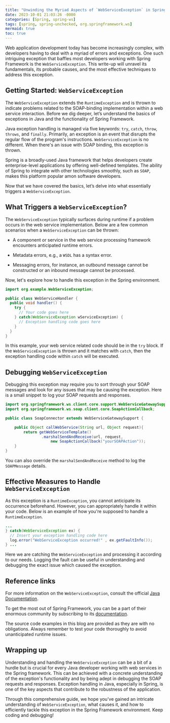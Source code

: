 ```yaml
---
title: "Unwinding the Myriad Aspects of `WebServiceException` in Spring Framework"
date: 2023-10-01 21:03:26 -0000
categories: [Spring, spring-ws]
tags: [spring, spring-unchecked, org.springframework.ws]
mermaid: true
toc: true
---
```



Web application development today has become increasingly complex, with developers having to deal with a myriad of errors and exceptions. One such intriguing exception that baffles most developers working with Spring Framework is the `WebServiceException`. This write-up will unravel its fundamentals, its probable causes, and the most effective techniques to address this exception.

## Getting Started: `WebServiceException`

The `WebServiceException` extends the `RuntimeException` and is thrown to indicate problems related to the SOAP-binding implementation within a web service interaction. Before we dig deeper, let’s understand the basics of exceptions in Java and the functionality of Spring Framework.

Java exception handling is managed via five keywords: `try`, `catch`, `throw`, `throws`, and `finally`. Primarily, an exception is an event that disrupts the regular flow of the program's instructions. `WebServiceException` is no different. When there's an issue with SOAP binding, this exception is thrown.

Spring is a broadly-used Java framework that helps developers create enterprise-level applications by offering well-defined templates. The ability of Spring to integrate with other technologies smoothly, such as `SOAP`, makes this platform popular amon software developers.

Now that we have covered the basics, let’s delve into what essentially triggers a `WebServiceException`.

## What Triggers a `WebServiceException`?

The `WebServiceException` typically surfaces during runtime if a problem occurs in the web service implementation. Below are a few common scenarios when a `WebServiceException` can be thrown:

- A component or service in the web service processing framework encounters anticipated runtime errors.
  
- Metadata errors, e.g., a `WSDL` has a syntax error.
 
- Messaging errors, for instance, an outbound message cannot be constructed or an inbound message cannot be processed.

Now, let's explore how to handle this exception in the Spring environment.

```java
import org.example.WebServiceException;

public class WebServiceHandler {
  public void handler() {
    try {
      // Your code goes here
    } catch(WebServiceException wServiceException) {
      // Exception handling code goes here
    }
  }
}
```
In this example, your web service related code should be in the `try` block. If the `WebServiceException` is thrown and it matches with `catch`, then the exception handling code within `catch` will be executed.

## Debugging `WebServiceException`

Debugging this exception may require you to sort through your SOAP messages and look for any issues that may be causing the exception. Here is a small snippet to log your SOAP requests and responses.

```java
import org.springframework.ws.client.core.support.WebServiceGatewaySupport;
import org.springframework.ws.soap.client.core.SoapActionCallback;

public class SoapConnector extends WebServiceGatewaySupport {

    public Object callWebService(String url, Object request){
        return getWebServiceTemplate()
                .marshalSendAndReceive(url, request,
                    new SoapActionCallback("yourSOAPAction"));
    }
}
```
You can also override the `marshalSendAndReceive` method to log the `SOAPMessage` details.

## Effective Measures to Handle `WebServiceException`  

As this exception is a `RuntimeException`, you cannot anticipate its occurrence beforehand. However, you can appropriately handle it within your code. Below is an example of how you're supposed to handle a `RuntimeException`.

```java
...
} catch(WebServiceException ex) {
  // Insert your exception handling code here
  log.error("WebServiceException occurred!" , ex.getFaultInfo());
} ...
```
Here we are catching the `WebServiceException` and processing it according to our needs. Logging the fault can be useful in understanding and debugging the exact issue which caused the exception.

## Reference links

For more information on the `WebServiceException`, consult the official [Java Documentation](https://docs.oracle.com/javaee/7/api/javax/xml/ws/WebServiceException.html).

To get the most out of Spring Framework, you can be a part of their enormous community by subscribing to its [documentation](https://spring.io/projects/spring-framework).

The source code examples in this blog are provided as they are with no obligations. Always remember to test your code thoroughly to avoid unanticipated runtime issues.

## Wrapping up

Understanding and handling the `WebServiceException` can be a bit of a hurdle but is crucial for every Java developer working with web services in the Spring framework. This can be achieved with a concrete understanding of the exception's functionality and by being adept in debugging the SOAP requests and responses. Exception handling in Java, especially in Spring, is one of the key aspects that contribute to the robustness of the application.

Through this comprehensive guide, we hope you've gained an intricate understanding of `WebServiceException`, what causes it, and how to efficiently tackle this exception in the Spring Framework environment. Keep coding and debugging!

